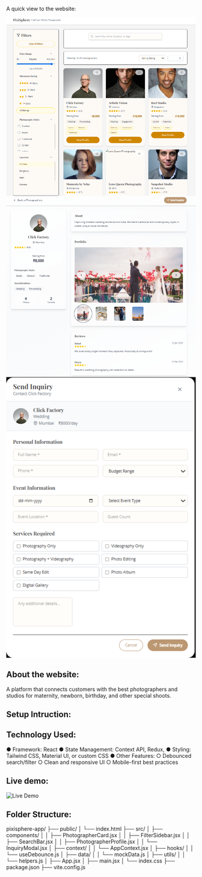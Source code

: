 A quick view to the website:

![Homepage Screenshot](./public/images/home.png)
![Profile Screenshot](./public/images/profile.png)
![Enquiry Screenshot](./public/images/enquiry.png)


## About the website: 

A platform that connects customers with the
best photographers and studios for maternity, newborn, birthday, and other special shoots.

## Setup Intruction:





## Technology Used:

● Framework: React
● State Management: Context API, Redux,
● Styling: Tailwind CSS, Material UI, or custom CSS
● Other Features:
○ Debounced search/filter
○ Clean and responsive UI
○ Mobile-first best practices

## Live demo:

![Live Demo](https://your-image-host.com/demo.png)


## Folder Structure:

pixisphere-app/
├── public/
│   └── index.html
├── src/
│   ├── components/
│   │   ├── PhotographerCard.jsx
│   │   ├── FilterSidebar.jsx
│   │   ├── SearchBar.jsx
│   │   ├── PhotographerProfile.jsx
│   │   └── InquiryModal.jsx
│   ├── context/
│   │   └── AppContext.jsx
│   ├── hooks/
│   │   └── useDebounce.js
│   ├── data/
│   │   └── mockData.js
│   ├── utils/
│   │   └── helpers.js
│   ├── App.jsx
│   ├── main.jsx
│   └── index.css
├── package.json
├── vite.config.js








